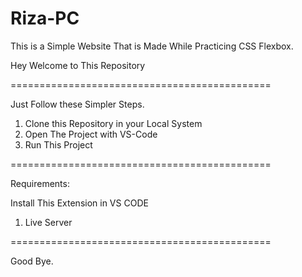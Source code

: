 # Riza-PC
This is a Simple Website That is Made While Practicing CSS Flexbox.

Hey Welcome to This Repository

=============================================

Just Follow these Simpler Steps.

1) Clone this Repository in your Local System
2) Open The Project with VS-Code
3) Run This Project

=============================================

Requirements:

Install This Extension in VS CODE 

1) Live Server


=============================================

Good Bye.
